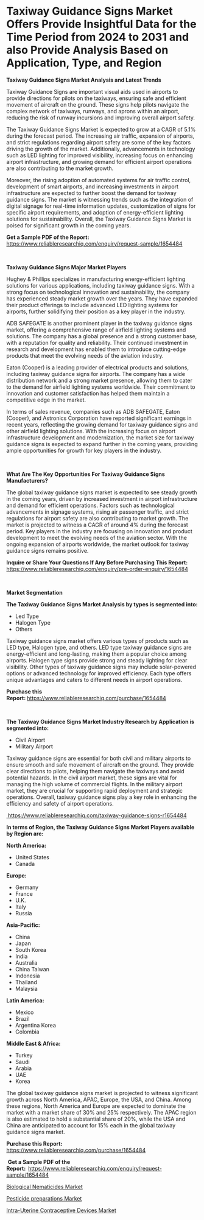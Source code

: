 <p><h1>Taxiway Guidance Signs Market Offers Provide Insightful Data for the Time Period from 2024 to 2031 and also Provide Analysis Based on Application, Type, and Region</h1></p><p><strong>Taxiway Guidance Signs Market Analysis and Latest Trends</strong></p>
<p><p>Taxiway Guidance Signs are important visual aids used in airports to provide directions for pilots on the taxiways, ensuring safe and efficient movement of aircraft on the ground. These signs help pilots navigate the complex network of taxiways, runways, and aprons within an airport, reducing the risk of runway incursions and improving overall airport safety.</p><p>The Taxiway Guidance Signs Market is expected to grow at a CAGR of 5.1% during the forecast period. The increasing air traffic, expansion of airports, and strict regulations regarding airport safety are some of the key factors driving the growth of the market. Additionally, advancements in technology such as LED lighting for improved visibility, increasing focus on enhancing airport infrastructure, and growing demand for efficient airport operations are also contributing to the market growth.</p><p>Moreover, the rising adoption of automated systems for air traffic control, development of smart airports, and increasing investments in airport infrastructure are expected to further boost the demand for taxiway guidance signs. The market is witnessing trends such as the integration of digital signage for real-time information updates, customization of signs for specific airport requirements, and adoption of energy-efficient lighting solutions for sustainability. Overall, the Taxiway Guidance Signs Market is poised for significant growth in the coming years.</p></p>
<p><strong>Get a Sample PDF of the Report:&nbsp;</strong> <a href="https://www.reliableresearchiq.com/enquiry/request-sample/1654484">https://www.reliableresearchiq.com/enquiry/request-sample/1654484</a></p>
<p>&nbsp;</p>
<p><strong>Taxiway Guidance Signs Major Market Players</strong></p>
<p><p>Hughey & Phillips specializes in manufacturing energy-efficient lighting solutions for various applications, including taxiway guidance signs. With a strong focus on technological innovation and sustainability, the company has experienced steady market growth over the years. They have expanded their product offerings to include advanced LED lighting systems for airports, further solidifying their position as a key player in the industry.</p><p>ADB SAFEGATE is another prominent player in the taxiway guidance signs market, offering a comprehensive range of airfield lighting systems and solutions. The company has a global presence and a strong customer base, with a reputation for quality and reliability. Their continued investment in research and development has enabled them to introduce cutting-edge products that meet the evolving needs of the aviation industry.</p><p>Eaton (Cooper) is a leading provider of electrical products and solutions, including taxiway guidance signs for airports. The company has a wide distribution network and a strong market presence, allowing them to cater to the demand for airfield lighting systems worldwide. Their commitment to innovation and customer satisfaction has helped them maintain a competitive edge in the market.</p><p>In terms of sales revenue, companies such as ADB SAFEGATE, Eaton (Cooper), and Astronics Corporation have reported significant earnings in recent years, reflecting the growing demand for taxiway guidance signs and other airfield lighting solutions. With the increasing focus on airport infrastructure development and modernization, the market size for taxiway guidance signs is expected to expand further in the coming years, providing ample opportunities for growth for key players in the industry.</p></p>
<p>&nbsp;</p>
<p><strong>What Are The Key Opportunities For Taxiway Guidance Signs Manufacturers?</strong></p>
<p><p>The global taxiway guidance signs market is expected to see steady growth in the coming years, driven by increased investment in airport infrastructure and demand for efficient operations. Factors such as technological advancements in signage systems, rising air passenger traffic, and strict regulations for airport safety are also contributing to market growth. The market is projected to witness a CAGR of around 4% during the forecast period. Key players in the industry are focusing on innovation and product development to meet the evolving needs of the aviation sector. With the ongoing expansion of airports worldwide, the market outlook for taxiway guidance signs remains positive.</p></p>
<p><strong>Inquire or Share Your Questions If Any Before Purchasing This Report:</strong> <a href="https://www.reliableresearchiq.com/enquiry/pre-order-enquiry/1654484">https://www.reliableresearchiq.com/enquiry/pre-order-enquiry/1654484</a></p>
<p>&nbsp;</p>
<p><strong>Market Segmentation</strong></p>
<p><strong>The Taxiway Guidance Signs Market Analysis by types is segmented into:</strong></p>
<p><ul><li>Led Type</li><li>Halogen Type</li><li>Others</li></ul></p>
<p><p>Taxiway guidance signs market offers various types of products such as LED type, Halogen type, and others. LED type taxiway guidance signs are energy-efficient and long-lasting, making them a popular choice among airports. Halogen type signs provide strong and steady lighting for clear visibility. Other types of taxiway guidance signs may include solar-powered options or advanced technology for improved efficiency. Each type offers unique advantages and caters to different needs in airport operations.</p></p>
<p><strong>Purchase this Report:&nbsp;</strong><a href="https://www.reliableresearchiq.com/purchase/1654484">https://www.reliableresearchiq.com/purchase/1654484</a></p>
<p>&nbsp;</p>
<p><strong>The Taxiway Guidance Signs Market Industry Research by Application is segmented into:</strong></p>
<p><ul><li>Civil Airport</li><li>Military Airport</li></ul></p>
<p><p>Taxiway guidance signs are essential for both civil and military airports to ensure smooth and safe movement of aircraft on the ground. They provide clear directions to pilots, helping them navigate the taxiways and avoid potential hazards. In the civil airport market, these signs are vital for managing the high volume of commercial flights. In the military airport market, they are crucial for supporting rapid deployment and strategic operations. Overall, taxiway guidance signs play a key role in enhancing the efficiency and safety of airport operations.</p></p>
<p><a href="https://www.reliableresearchiq.com/taxiway-guidance-signs-r1654484">&nbsp;https://www.reliableresearchiq.com/taxiway-guidance-signs-r1654484</a></p>
<p><strong>In terms of Region, the Taxiway Guidance Signs Market Players available by Region are:</strong></p>
<p>
    <p> <strong> North America: </strong>
        <ul>
            <li>United States</li>
            <li>Canada</li>
        </ul>
        </p> 
    <p> <strong> Europe: </strong>
        <ul>
            <li>Germany</li>
            <li>France</li>
            <li>U.K.</li>
            <li>Italy</li>
            <li>Russia</li>
        </ul>
        </p> 
    <p> <strong> Asia-Pacific: </strong>
        <ul>
            <li>China</li>
            <li>Japan</li>
            <li>South Korea</li>
            <li>India</li>
            <li>Australia</li>
            <li>China Taiwan</li>
            <li>Indonesia</li>
            <li>Thailand</li>
            <li>Malaysia</li>
        </ul>
        </p> 
    <p> <strong> Latin America: </strong>
        <ul>
            <li>Mexico</li>
            <li>Brazil</li>
            <li>Argentina Korea</li>
            <li>Colombia</li>
        </ul>
        </p> 
    <p> <strong> Middle East & Africa: </strong>
        <ul>
            <li>Turkey</li>
            <li>Saudi</li>
            <li>Arabia</li>
            <li>UAE</li>
            <li>Korea</li>
        </ul>
    </p>
    </p>
<p><p>The global taxiway guidance signs market is projected to witness significant growth across North America, APAC, Europe, the USA, and China. Among these regions, North America and Europe are expected to dominate the market with a market share of 30% and 25% respectively. The APAC region is also estimated to hold a substantial share of 20%, while the USA and China are anticipated to account for 15% each in the global taxiway guidance signs market.</p></p>
<p><strong>Purchase this Report: </strong><a href="https://www.reliableresearchiq.com/purchase/1654484">https://www.reliableresearchiq.com/purchase/1654484</a></p>
<p>&nbsp;<strong>Get a Sample PDF of the Report:&nbsp;&nbsp;</strong><a href="https://www.reliableresearchiq.com/enquiry/request-sample/1654484">https://www.reliableresearchiq.com/enquiry/request-sample/1654484</a></p>
<p><strong></strong></p>
<p><p><a href="https://github.com/labibmmn112/Market-Research-Report-List-1/blob/main/biological-nematicides-market.md">Biological Nematicides Market</a></p><p><a href="https://github.com/dimitrishawkinswaynenp91rgz/Market-Research-Report-List-3/blob/main/pesticide-preparations-market.md">Pesticide preparations Market</a></p><p><a href="https://github.com/gladysalidde/Market-Research-Report-List-2/blob/main/intra-uterine-contraceptive-devices-market.md">Intra-Uterine Contraceptive Devices Market</a></p></p>